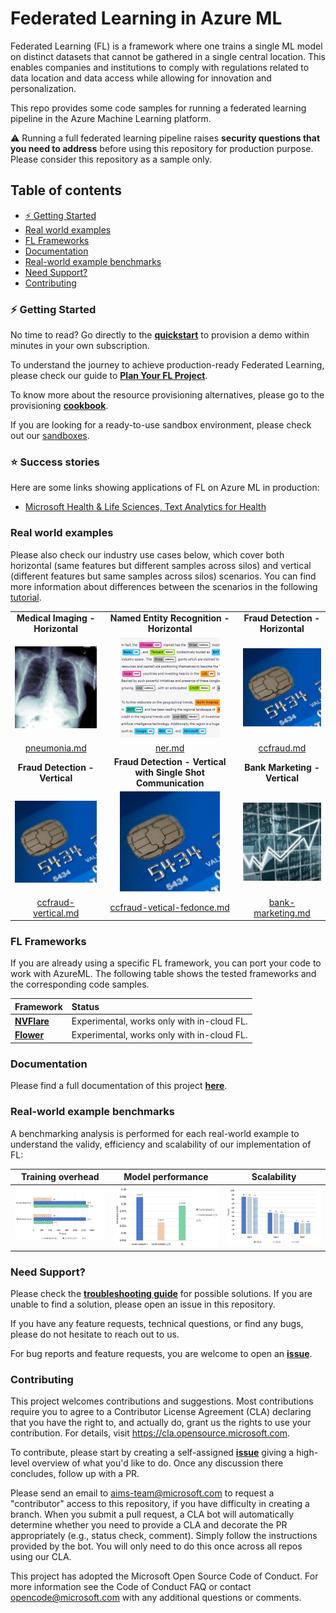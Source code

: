 # Federated Learning in Azure ML

Federated Learning (FL) is a framework where one trains a single ML model on distinct datasets that cannot be gathered in a single central location. This enables companies and institutions to comply with regulations related to data location and data access while allowing for innovation and personalization.

This repo provides some code samples for running a federated learning pipeline in the Azure Machine Learning platform.

:warning: Running a full federated learning pipeline raises **security questions that you need to address** before using this repository for production purpose. Please consider this repository as a sample only.

## Table of contents

- [:zap: Getting Started](#zap-getting-started)
- [Real world examples](#real-world-examples)
- [FL Frameworks](#fl-frameworks)
- [Documentation](#documentation)
- [Real-world example benchmarks](#real-world-example-benchmarks)
- [Need Support?](#need-support)
- [Contributing](#contributing)

### :zap: Getting Started

No time to read? Go directly to the [**quickstart**](./docs/quickstart.md) to provision a demo within minutes in your own subscription.

To understand the journey to achieve production-ready Federated Learning, please check our guide to [**Plan Your FL Project**](./docs/concepts/plan-your-fl-project.md).

To know more about the resource provisioning alternatives, please go to the provisioning [**cookbook**](./docs/provisioning/README.md).

If you are looking for a ready-to-use sandbox environment, please check out our [sandboxes](./docs/provisioning/sandboxes.md).

### :star: Success stories

Here are some links showing applications of FL on Azure ML in production:

- [Microsoft Health & Life Sciences, Text Analytics for Health](https://customers.microsoft.com/en-us/story/1587521717158304168-microsoft-partner-professional-services-azure)

### Real world examples

Please also check our industry use cases below, which cover both horizontal (same features but different samples across silos) and vertical (different features but same samples across silos) scenarios. You can find more information about differences between the scenarios in the following [tutorial](./docs/concepts/vertical-fl.md).

|  |  |  |
| :-: | :-: | :-: |
| **Medical Imaging - Horizontal** | **Named Entity Recognition - Horizontal** | **Fraud Detection - Horizontal** |
| [![medical imaging icon](./docs/pics/industry-medical-imaging.png)](./docs/real-world-examples/pneumonia-horizontal.md) | [![ner icon](./docs/pics/industry-ner.png)](./docs/real-world-examples/ner-horizontal.md) | [![credit card icon](./docs/pics/industry-fraud-detection.png)](./docs/real-world-examples/ccfraud-horizontal.md) |
| [pneumonia.md](./docs/real-world-examples/pneumonia-horizontal.md) | [ner.md](./docs/real-world-examples/ner-horizontal.md) | [ccfraud.md](./docs/real-world-examples/ccfraud-horizontal.md) |
| **Fraud Detection - Vertical** | **Fraud Detection - Vertical with Single Shot Communication**  | **Bank Marketing - Vertical** |
| [![credit card icon](./docs/pics/industry-fraud-detection.png)](./docs/real-world-examples/ccfraud-horizontal.md) | [![credit card icon](./docs/pics/industry-fraud-detection.png)](./docs/real-world-examples/ccfraud-horizontal.md) | [![bank marketing icon](./docs/pics/industry-bank-marketing.png)](./docs/real-world-examples/bank-marketing.md) |
| [ccfraud-vertical.md](./docs/real-world-examples/ccfraud-vertical.md) | [ccfraud-vetical-fedonce.md](./docs/real-world-examples/ccfraud-vetical-fedonce.md) | [bank-marketing.md](./docs/real-world-examples/bank-marketing.md) |

### FL Frameworks

If you are already using a specific FL framework, you can port your code to work with AzureML. The following table shows the tested frameworks and the corresponding code samples.

| Framework | Status |
| :-- | :-- |
| [**NVFlare**](./docs/frameworks/nvflare.md) | Experimental, works only with in-cloud FL. |
| [**Flower**](./docs/frameworks/flower.md) | Experimental, works only with in-cloud FL. |

### Documentation

Please find a full documentation of this project [**here**](docs/README.md).

### Real-world example benchmarks

A benchmarking analysis is performed for each real-world example to understand the validy, efficiency and scalability of our implementation of FL:

|  Training overhead  | Model performance  | Scalability |
|:-:|:-:|:-:|
| [![overhead icon](./docs/pics/pneumonia_time.jpg)](./docs/concepts/benchmarking.md/#21-training-overhead)| [![performance icon](./docs/pics/pneumonia_acc.jpg)](./docs/concepts/benchmarking.md/#22-model-performance)| [![scala icon](./docs/pics/pneumonia_ddp.jpg)](./docs/concepts/benchmarking.md/#23-scalability-with-training)


### Need Support?

Please check the [**troubleshooting guide**](./docs/troubleshoot.md) for possible solutions. If you are unable to find a solution, please open an issue in this repository.

If you have any feature requests, technical questions, or find any bugs, please do not hesitate to reach out to us.

For bug reports and feature requests, you are welcome to open an [**issue**](https://github.com/Azure-Samples/azure-ml-federated-learning/issues).

### Contributing

This project welcomes contributions and suggestions. Most contributions require you to agree to a Contributor License Agreement (CLA) declaring that you have the right to, and actually do, grant us the rights to use your contribution. For details, visit <https://cla.opensource.microsoft.com>.

To contribute, please start by creating a self-assigned [**issue**](https://github.com/Azure-Samples/azure-ml-federated-learning/issues/new) giving a high-level overview of what you'd like to do. Once any discussion there concludes, follow up with a PR.

Please send an email to aims-team@microsoft.com to request a "contributor" access to this repository, if you have difficulty in creating a branch. When you submit a pull request, a CLA bot will automatically determine whether you need to provide a CLA and decorate the PR appropriately (e.g., status check, comment). Simply follow the instructions provided by the bot. You will only need to do this once across all repos using our CLA.

This project has adopted the Microsoft Open Source Code of Conduct. For more information see the Code of Conduct FAQ or contact opencode@microsoft.com with any additional questions or comments.
